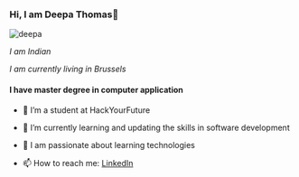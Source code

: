 ### Hi, I am Deepa Thomas👋
![deepa](https://avatars.githubusercontent.com/u/78364046?v=4)

*I am Indian* 

*I am currently living in Brussels*

#### I have master degree in computer application

- 🔭 I’m a student at HackYourFuture
- 🌱 I’m currently learning and updating the skills in software development
- 👯 I am passionate about learning technologies

- 📫 How to reach me: [LinkedIn](https://www.linkedin.com/in/deepa-thomas-8b1aa670/)

